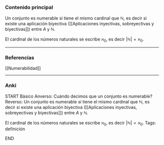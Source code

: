 ### Contenido principal

Un conjunto es numerable si tiene el mismo cardinal que $\mathbb N$, es decir si existe una aplicación biyectiva ([[Aplicaciones inyectivas, sobreyectivas y biyectivas]]) entre $A$ y $\mathbb N$.

El cardinal de los números naturales se escribe $\aleph_0$, es decir $|\mathbb N| = \aleph_0$.


--- 
### Referencias

[[Numerabilidad]]

---
### Anki

START
Básico
Anverso: Cuándo decimos que un conjunto es numerable?
Reverso: Un conjunto es numerable si tiene el mismo cardinal que $\mathbb N$, es decir si existe una aplicación biyectiva ([[Aplicaciones inyectivas, sobreyectivas y biyectivas]]) entre $A$ y $\mathbb N$.

El cardinal de los números naturales se escribe $\aleph_0$, es decir $|\mathbb N| = \aleph_0$.
Tags: definición
<!--ID: 1705822944884-->
END